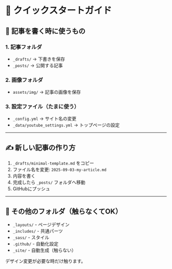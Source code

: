 # 🚀 クイックスタートガイド

## 📝 記事を書く時に使うもの

### 1. 記事フォルダ
- `_drafts/` → 下書きを保存
- `_posts/` → 公開する記事

### 2. 画像フォルダ  
- `assets/img/` → 記事の画像を保存

### 3. 設定ファイル（たまに使う）
- `_config.yml` → サイト名の変更
- `_data/youtube_settings.yml` → トップページの設定

---

## ✍️ 新しい記事の作り方

1. `_drafts/minimal-template.md` をコピー
2. ファイル名を変更: `2025-09-03-my-article.md`
3. 内容を書く
4. 完成したら `_posts/` フォルダへ移動
5. GitHubにプッシュ

---

## 🎨 その他のフォルダ（触らなくてOK）

- `_layouts/` - ページデザイン
- `_includes/` - 共通パーツ  
- `_sass/` - スタイル
- `.github/` - 自動化設定
- `_site/` - 自動生成（触らない）

デザイン変更が必要な時だけ触ります。